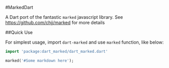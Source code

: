 #MarkedDart

A Dart port of the fantastic `marked` javascript library.
See https://github.com/chjj/marked for more details

##Quick Use

For simplest usage, import `dart-marked` and use `marked` function, like below:

```dart
import 'package:dart_marked/dart_marked.dart'

marked('#Some markdown here');
```

